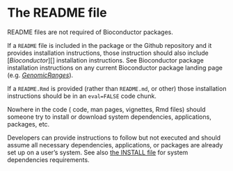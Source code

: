 # The README file

README files are not required of Bioconductor packages.

If a `README` file is included in the package or the <i class="fab
fa-github"></i> Github repository and it provides installation instructions, those instruction should also include \[*Bioconductor*\]\[\] installation instructions. See Bioconductor package installation instructions on any current Bioconductor package landing page (e.g. *[GenomicRanges](https://bioconductor.org/packages/3.15/GenomicRanges)*).

If a `README.Rmd` is provided (rather than `README.md`, or other) those installation instructions should be in an `eval=FALSE` code chunk.

Nowhere in the code (<i class="fab fa-r-project"></i> code, man pages, vignettes, Rmd files) should someone try to install or download system dependencies, applications, packages, etc.

Developers can provide instructions to follow but not executed and should assume all necessary dependencies, applications, or packages are already set up on a user’s system. See also [the INSTALL file](#sysdep) for system dependencies requirements.
